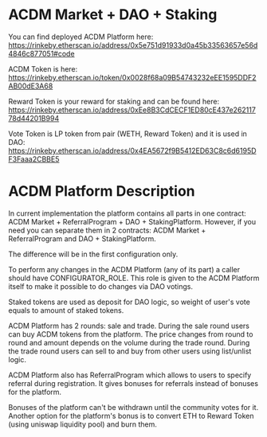 # ACDM Market + DAO + Staking

You can find deployed ACDM Platform here:
https://rinkeby.etherscan.io/address/0x5e751d91933d0a45b33563657e56d4846c877051#code

ACDM Token is here:
https://rinkeby.etherscan.io/token/0x0028f68a09B54743232eEE1595DDF2AB00dE3A68

Reward Token is your reward for staking and can be found here:
https://rinkeby.etherscan.io/address/0xEe8B3CdCECF1ED80cE437e26211778d44201B994

Vote Token is LP token from pair (WETH, Reward Token) and it is used in DAO:
https://rinkeby.etherscan.io/address/0x4EA5672f9B5412ED63C8c6d6195DF3Faaa2CBBE5

# ACDM Platform Description

In current implementation the platform contains all parts in one contract: ACDM Market + ReferralProgram + DAO + StakingPlatform.
However, if you need you can separate them in 2 contracts: ACDM Market + ReferralProgram and DAO + StakingPlatform.

The difference will be in the first configuration only.

To perform any changes in the ACDM Platform (any of its part) a caller should have CONFIGURATOR_ROLE.
This role is given to the ACDM Platform itself to make it possible to do changes via DAO votings.

Staked tokens are used as deposit for DAO logic, so weight of user's vote equals to amount of staked tokens.

ACDM Platform has 2 rounds: sale and trade.
During the sale round users can buy ACDM tokens from the platform. The price changes from round to round and amount depends on the volume during the trade round.
During the trade round users can sell to and buy from other users using list/unlist logic.

ACDM Platform also has ReferralProgram which allows to users to specify referral during registration.
It gives bonuses for referrals instead of bonuses for the platform.

Bonuses of the platform can't be withdrawn until the community votes for it.
Another option for the platform's bonus is to convert ETH to Reward Token (using uniswap liquidity pool) and burn them. 
